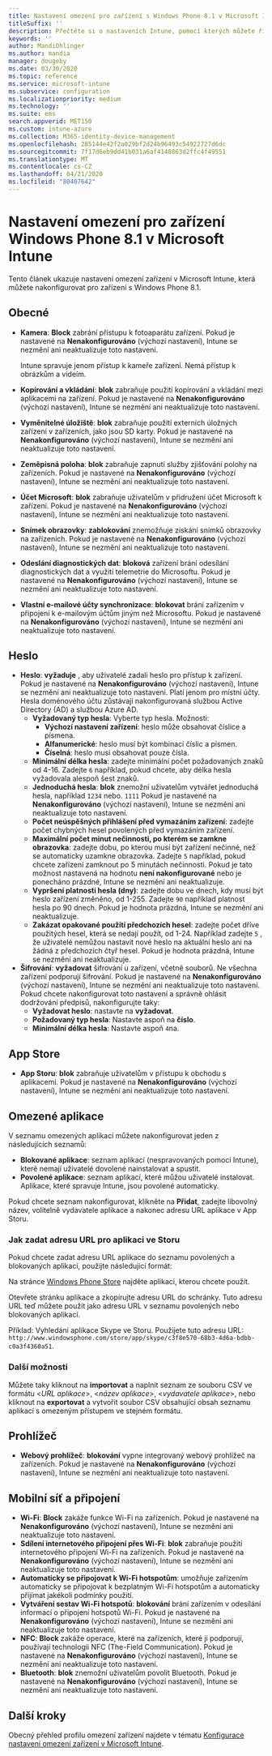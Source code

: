 ```yaml
---
title: Nastavení omezení pro zařízení s Windows Phone 8.1 v Microsoft Intune
titleSuffix: ''
description: Přečtěte si o nastaveních Intune, pomocí kterých můžete řídit nastavení a funkce na zařízeních s Windows Phone 8.1.
keywords: ''
author: MandiOhlinger
ms.author: mandia
manager: dougeby
ms.date: 03/30/2020
ms.topic: reference
ms.service: microsoft-intune
ms.subservice: configuration
ms.localizationpriority: medium
ms.technology: ''
ms.suite: ems
search.appverid: MET150
ms.custom: intune-azure
ms.collection: M365-identity-device-management
ms.openlocfilehash: 285144e42f2a029bf2d24b96493c54922727d6dc
ms.sourcegitcommit: 7f17d6eb9dd41b031a6af4148863d2ffc4f49551
ms.translationtype: MT
ms.contentlocale: cs-CZ
ms.lasthandoff: 04/21/2020
ms.locfileid: "80407642"
---
```

# <a name="microsoft-intune-windows-phone-81-device-restriction-settings"></a>Nastavení omezení pro zařízení Windows Phone 8.1 v Microsoft Intune

Tento článek ukazuje nastavení omezení zařízení v Microsoft Intune, která můžete nakonfigurovat pro zařízení s Windows Phone 8.1.

## <a name="general"></a>Obecné

- **Kamera**: **Block** zabrání přístupu k fotoaparátu zařízení. Pokud je nastavené na **Nenakonfigurováno** (výchozí nastavení), Intune se nezmění ani neaktualizuje toto nastavení.

  Intune spravuje jenom přístup k kameře zařízení. Nemá přístup k obrázkům a videím.

- **Kopírování a vkládání**: **blok** zabraňuje použití kopírování a vkládání mezi aplikacemi na zařízení. Pokud je nastavené na **Nenakonfigurováno** (výchozí nastavení), Intune se nezmění ani neaktualizuje toto nastavení.
- **Vyměnitelné úložiště**: **blok** zabraňuje použití externích úložných zařízení v zařízeních, jako jsou SD karty. Pokud je nastavené na **Nenakonfigurováno** (výchozí nastavení), Intune se nezmění ani neaktualizuje toto nastavení.
- **Zeměpisná poloha**: **blok** zabraňuje zapnutí služby zjišťování polohy na zařízeních. Pokud je nastavené na **Nenakonfigurováno** (výchozí nastavení), Intune se nezmění ani neaktualizuje toto nastavení.
- **Účet Microsoft**: **blok** zabraňuje uživatelům v přidružení účet Microsoft k zařízení. Pokud je nastavené na **Nenakonfigurováno** (výchozí nastavení), Intune se nezmění ani neaktualizuje toto nastavení.
- **Snímek obrazovky**: **zablokování** znemožňuje získání snímků obrazovky na zařízeních. Pokud je nastavené na **Nenakonfigurováno** (výchozí nastavení), Intune se nezmění ani neaktualizuje toto nastavení.
- **Odeslání diagnostických dat**: **bloková** zařízení brání odesílání diagnostických dat a využití telemetrie do Microsoftu. Pokud je nastavené na **Nenakonfigurováno** (výchozí nastavení), Intune se nezmění ani neaktualizuje toto nastavení.
- **Vlastní e-mailové účty synchronizace**: **blokovat** brání zařízením v připojení k e-mailovým účtům jiným než Microsoftu. Pokud je nastavené na **Nenakonfigurováno** (výchozí nastavení), Intune se nezmění ani neaktualizuje toto nastavení.

## <a name="password"></a>Heslo

- **Heslo**: **vyžaduje** , aby uživatelé zadali heslo pro přístup k zařízení. Pokud je nastavené na **Nenakonfigurováno** (výchozí nastavení), Intune se nezmění ani neaktualizuje toto nastavení. Platí jenom pro místní účty. Hesla doménového účtu zůstávají nakonfigurovaná službou Active Directory (AD) a službou Azure AD.
  - **Vyžadovaný typ hesla**: Vyberte typ hesla. Možnosti:
    - **Výchozí nastavení zařízení**: heslo může obsahovat číslice a písmena.
    - **Alfanumerické**: heslo musí být kombinací číslic a písmen.
    - **Číselná**: heslo musí obsahovat pouze čísla.
  - **Minimální délka hesla**: zadejte minimální počet požadovaných znaků od 4-16. Zadejte `6` například, pokud chcete, aby délka hesla vyžadovala alespoň šest znaků.
  - **Jednoduchá hesla**: **blok** znemožní uživatelům vytvářet jednoduchá hesla, například `1234` nebo. `1111` Pokud je nastavené na **Nenakonfigurováno** (výchozí nastavení), Intune se nezmění ani neaktualizuje toto nastavení.
  - **Počet neúspěšných přihlášení před vymazáním zařízení**: zadejte počet chybných hesel povolených před vymazáním zařízení.
  - **Maximální počet minut nečinnosti, po kterém se zamkne obrazovka**: zadejte dobu, po kterou musí být zařízení nečinné, než se automaticky uzamkne obrazovka. Zadejte `5` například, pokud chcete zařízení zamknout po 5 minutách nečinnosti. Pokud je tato možnost nastavená na hodnotu **není nakonfigurované** nebo je ponecháno prázdné, Intune se nezmění ani neaktualizuje.
  - **Vypršení platnosti hesla (dny)**: zadejte dobu ve dnech, kdy musí být heslo zařízení změněno, od 1-255. Zadejte `90` například platnost hesla po 90 dnech. Pokud je hodnota prázdná, Intune se nezmění ani neaktualizuje.
  - **Zakázat opakované použití předchozích hesel**: zadejte počet dříve použitých hesel, která se nedají použít, od 1-24. Například zadejte `5` , že uživatelé nemůžou nastavit nové heslo na aktuální heslo ani na žádná z předchozích čtyř hesel. Pokud je hodnota prázdná, Intune se nezmění ani neaktualizuje.
- **Šifrování**: **vyžadovat** šifrování u zařízení, včetně souborů. Ne všechna zařízení podporují šifrování. Pokud je nastavené na **Nenakonfigurováno** (výchozí nastavení), Intune se nezmění ani neaktualizuje toto nastavení. Pokud chcete nakonfigurovat toto nastavení a správně ohlásit dodržování předpisů, nakonfigurujte taky:
  - **Vyžadovat heslo**: nastavte na **vyžadovat**.
  - **Požadovaný typ hesla**: Nastavte aspoň na **číslo**.
  - **Minimální délka hesla**: Nastavte aspoň `4`na.

## <a name="app-store"></a>App Store

- **App Storu**: **blok** zabraňuje uživatelům v přístupu k obchodu s aplikacemi. Pokud je nastavené na **Nenakonfigurováno** (výchozí nastavení), Intune se nezmění ani neaktualizuje toto nastavení.

## <a name="restricted-apps"></a>Omezené aplikace

V seznamu omezených aplikací můžete nakonfigurovat jeden z následujících seznamů:

- **Blokované aplikace**: seznam aplikací (nespravovaných pomocí Intune), které nemají uživatelé dovolené nainstalovat a spustit.
- **Povolené aplikace**: seznam aplikací, které můžou uživatelé instalovat. Aplikace, které spravuje Intune, jsou povolené automaticky.

Pokud chcete seznam nakonfigurovat, klikněte na **Přidat**, zadejte libovolný název, volitelně vydavatele aplikace a nakonec adresu URL aplikace v App Storu.

### <a name="how-to-specify-the-url-to-an-app-in-the-store"></a>Jak zadat adresu URL pro aplikaci ve Storu

Pokud chcete zadat adresu URL aplikace do seznamu povolených a blokovaných aplikací, použijte následující formát:

Na stránce [Windows Phone Store](https://www.microsoft.com/store/apps/windows-phone) najděte aplikaci, kterou chcete použít.

Otevřete stránku aplikace a zkopírujte adresu URL do schránky. Tuto adresu URL teď můžete použít jako adresu URL v seznamu povolených nebo blokovaných aplikací.

Příklad: Vyhledání aplikace Skype ve Storu. Použijete tuto adresu URL: `http://www.windowsphone.com/store/app/skype/c3f8e570-68b3-4d6a-bdbb-c0a3f4360a51`.

### <a name="additional-options"></a>Další možnosti

Můžete taky kliknout na **importovat** a naplnit seznam ze souboru CSV ve formátu <*URL aplikace*>, <*název aplikace*>, <*vydavatele aplikace*>, nebo kliknout na **exportovat** a vytvořit soubor CSV obsahující obsah seznamu aplikací s omezeným přístupem ve stejném formátu.

## <a name="browser"></a>Prohlížeč

- **Webový prohlížeč**: **blokování** vypne integrovaný webový prohlížeč na zařízeních. Pokud je nastavené na **Nenakonfigurováno** (výchozí nastavení), Intune se nezmění ani neaktualizuje toto nastavení.

## <a name="cellular-and-connectivity"></a>Mobilní síť a připojení

- **Wi-Fi**: **Block** zakáže funkce Wi-Fi na zařízeních. Pokud je nastavené na **Nenakonfigurováno** (výchozí nastavení), Intune se nezmění ani neaktualizuje toto nastavení.
- **Sdílení internetového připojení přes Wi-Fi**: **blok** zabraňuje použití internetového připojení Wi-Fi na zařízeních. Pokud je nastavené na **Nenakonfigurováno** (výchozí nastavení), Intune se nezmění ani neaktualizuje toto nastavení.
- **Automaticky se připojovat k Wi-Fi hotspotům**: umožňuje zařízením automaticky se připojovat k bezplatným Wi-Fi hotspotům a automaticky přijímat jakékoli podmínky použití.
- **Vytváření sestav Wi-Fi hotspotů**: **blokování** brání zařízením v odesílání informací o připojení hotspotů Wi-Fi. Pokud je nastavené na **Nenakonfigurováno** (výchozí nastavení), Intune se nezmění ani neaktualizuje toto nastavení.
- **NFC**: **Block** zakáže operace, které na zařízeních, které ji podporují, používají technologii NFC (The-Field Communication). Pokud je nastavené na **Nenakonfigurováno** (výchozí nastavení), Intune se nezmění ani neaktualizuje toto nastavení.
- **Bluetooth**: **blok** znemožní uživatelům povolit Bluetooth. Pokud je nastavené na **Nenakonfigurováno** (výchozí nastavení), Intune se nezmění ani neaktualizuje toto nastavení.

## <a name="next-steps"></a>Další kroky

Obecný přehled profilu omezení zařízení najdete v tématu [Konfigurace nastavení omezení zařízení v Microsoft Intune](device-restrictions-configure.md).

